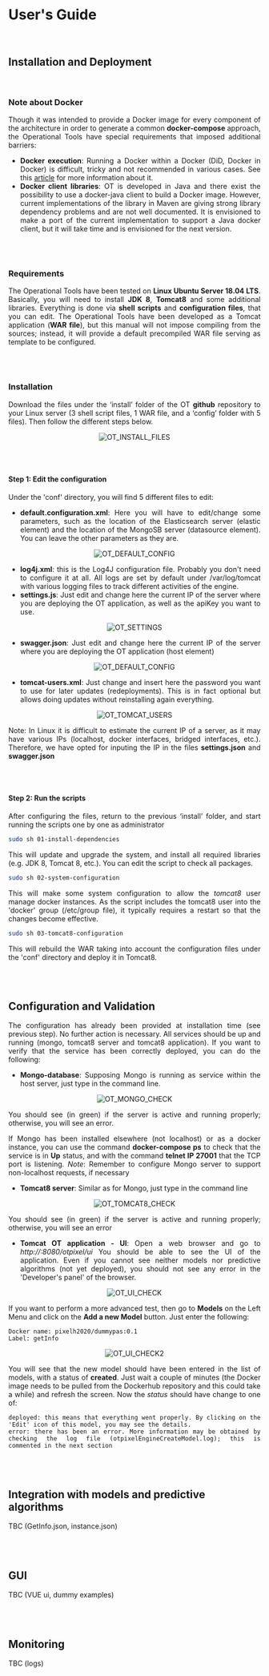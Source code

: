 # User's Guide
<br/>

## Installation and Deployment
<br/>

### Note about Docker
<div align="justify">

Though it was intended to provide a Docker image for every component of the architecture in order to generate a common **docker-compose** approach, the Operational Tools have special requirements that imposed additional barriers:

   - **Docker execution**: Running a Docker within a Docker (DiD, Docker in Docker) is difficult, tricky and not recommended in various cases. See this [article](https://jpetazzo.github.io/2015/09/03/do-not-use-docker-in-docker-for-ci/) for more information about it.
   - **Docker client libraries**: OT is developed in Java and there exist the possibility to use a docker-java client to build a Docker image. However, current implementations of the library in Maven are giving strong library dependency problems and are not well documented. It is envisioned to make a port of the current implementation to support a Java docker client, but it will take time and is envisioned for the next version. 
   
</div>
<br/><br/>

### Requirements
<div align="justify">
  
The Operational Tools have been tested on **Linux Ubuntu Server 18.04 LTS**. Basically, you will need to install **JDK 8**, **Tomcat8** and some additional libraries. Everything is done via **shell scripts** and **configuration files**, that you can edit.
The Operational Tools have been developed as a Tomcat application (**WAR file**), but this manual will not impose compiling from the sources; instead, it will provide a default precompiled WAR file serving as template to be configured. 

</div>
<br/><br/>


### Installation
<div align="justify">
  
Download the files under the ‘install’ folder of the OT **github** repository to your Linux server (3 shell script files, 1 WAR file, and a ‘config’ folder with 5 files). Then follow the different steps below. 

<p align="center">
<img src="https://github.com/pixel-ports/docs-hub-ot/raw/master/docs/img/ot-installation-files.jpg" alt="OT_INSTALL_FILES" align="center" />
</p>

</div>
<br/><br/>

#### Step 1: Edit the configuration
<div align="justify">
  
Under the 'conf' directory, you will find 5 different files to edit:

   - **default.configuration.xml**: Here you will have to edit/change some parameters, such as the location of the Elasticsearch server (elastic element) and the location of the MongoSB server (datasource element). You can leave the other parameters as they are.

<p align="center">
<img src="https://github.com/pixel-ports/docs-hub-ot/raw/master/docs/img/ot-default-configuration.jpg" alt="OT_DEFAULT_CONFIG" align="center" />
</p>

   - **log4j.xml**: this is the Log4J configuration file. Probably you don't need to configure it at all. All logs are set by default under /var/log/tomcat with various logging files to track different activities of the engine.
   - **settings.js**: Just edit and change here the current IP of the server where you are deploying the OT application, as well as the apiKey you want to use.

<p align="center">
<img src="https://github.com/pixel-ports/docs-hub-ot/raw/master/docs/img/ot-settings.jpg" alt="OT_SETTINGS" align="center" />
</p>

   - **swagger.json**: Just edit and change here the current IP of the server where you are deploying the OT application (host element)

<p align="center">
<img src="https://github.com/pixel-ports/docs-hub-ot/raw/master/docs/img/ot-swagger.jpg" alt="OT_DEFAULT_CONFIG" align="center"/>
</p>

   - **tomcat-users.xml**: Just change and insert here the password you want to use for later updates (redeployments). This is in fact optional but allows doing updates without reinstalling again everything.

<p align="center">
<img src="https://github.com/pixel-ports/docs-hub-ot/raw/master/docs/img/ot-tomcat-users.jpg" alt="OT_TOMCAT_USERS" align="center"/>
</p>
   

Note: In Linux it is difficult to estimate the current IP of a server, as it may have various IPs (localhost, docker interfaces, bridged interfaces, etc.). Therefore, we have opted for inputing the IP in the files **settings.json** and **swagger.json**

</div>
<br/><br/>

####  Step 2: Run the scripts
<div align="justify">
  
After configuring the files, return to the previous ‘install’ folder, and start running the scripts one by one as administrator

```bash
sudo sh 01-install-dependencies
```
This will update and upgrade the system, and install all required libraries (e.g. JDK 8, Tomcat 8, etc.). You can edit the script to check all packages.

```bash
sudo sh 02-system-configuration
```

This will make some system configuration to allow the *tomcat8* user manage docker instances. As the script includes the tomcat8 user into the 'docker' group (/etc/group file), it typically requires a restart so that the changes become effective.

```bash
sudo sh 03-tomcat8-configuration
```
This will rebuild the WAR taking into account the configuration files under the 'conf' directory and deploy it in Tomcat8.

</div>
<br/><br/>


## Configuration and Validation
<div align="justify">

The configuration has already been provided at installation time (see previous step). No further action is necessary. All services should be up and running (mongo, tomcat8 server and tomcat8 application). 
If you want to verify that the service has been correctly deployed, you can do the following:

   - **Mongo-database**: Supposing Mongo is running as service within the host server, just type in the command line.

<p align="center">
<img src="https://github.com/pixel-ports/docs-hub-ot/raw/master/docs/img/OT-mongo-check.jpg" alt="OT_MONGO_CHECK" align="center" />
</p>

You should see (in green) if the server is active and running properly; otherwise, you will see an error.

If Mongo has been installed elsewhere (not localhost) or as a docker instance, you can use the command **docker-compose ps** to check that the service is in **Up** status, and with the command **telnet IP 27001** that the TCP port is listening.
*Note*: Remember to configure Mongo server to support non-localhost requests, if necessary 


   - **Tomcat8 server**: Similar as for Mongo, just type in the command line

<p align="center">
<img src="https://github.com/pixel-ports/docs-hub-ot/raw/master/docs/img/OT-tomcat8-check.jpg" alt="OT_TOMCAT8_CHECK" align="center"/>
</p>

You should see (in green) if the server is active and running properly; otherwise, you will see an error

   - **Tomcat OT application - UI**: Open a web browser and go to *http://<your-server-ip>:8080/otpixel/ui*
You should be able to see the UI of the application. Even if you cannot see neither models nor predictive algorithms (not yet deployed), you should not see any error in the 'Developer's panel' of the browser.

<p align="center">
<img src="https://github.com/pixel-ports/docs-hub-ot/raw/master/docs/img/OT-ui-check.jpg" alt="OT_UI_CHECK" align="center"/>
</p>

If you want to perform a more advanced test, then go to **Models** on the Left Menu and click on the **Add a new Model** button. Just enter the following:

```
Docker name: pixelh2020/dummypas:0.1
Label: getInfo
```

<p align="center">
<img src="https://github.com/pixel-ports/docs-hub-ot/raw/master/docs/img/OT-ui-check2.jpg" alt="OT_UI_CHECK2" align="center"/>
</p>

You will see that the new model should have been entered in the list of models, with a status of **created**. Just wait a couple of minutes (the Docker image needs to be pulled from the Dockerhub repository and this could take a while) and refresh the screen. Now the *status* should have change to one of:

```
deployed: this means that everything went properly. By clicking on the 'Edit' icon of this model, you may see the details. 
error: there has been an error. More information may be obtained by checking the log file (otpixelEngineCreateModel.log); this is commented in the next section
```

</div>
<br/><br/>

## Integration with models and predictive algorithms
<div align="justify">

TBC (GetInfo.json, instance.json)
</div>
<br/><br/>



## GUI
<div align="justify">

TBC (VUE ui, dummy examples)
</div>
<br/><br/>

## Monitoring
<div align="justify">

TBC (logs)
</div>
<br/><br/>


